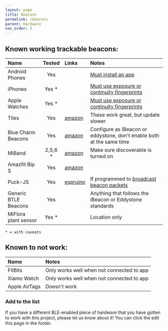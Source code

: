 ```yaml
---
layout: page
title: Beacons
permalink: /beacons
parent: Hardware
nav_order: 2
---
```


## Known working trackable beacons:

| Name                | Tested  | Links                                      | Notes                                                                |
|:--------------------|:-------:|:-------------------------------------------|:---------------------------------------------------------------------|
|Android Phones       | Yes     |                                            | [Must install an app](/beacons/apps)
|iPhones              | Yes *   |                                            | [Must use exposure or continuity fingerprints](/beacons/apps)
|Apple Watches        | Yes *   |                                            | [Must use exposure or continuity fingerprints](/beacons/apps)
|Tiles                | Yes     | [amazon](https://amzn.to/3h77T5f)          | These work great, but update slower
|Blue Charm Beacons   | Yes     | [amazon](https://amzn.to/2YGdA3w)          | Configure as iBeacon or eddystone, don't enable both at the same time
|MiBand               | 2,5,6 * | [amazon](https://amzn.to/3E8AJMh)          | Make sure discoverable is turned on
|Amazfit Bip S        | Yes     | [amazon](https://amzn.to/3C4DyMK)          |
|Puck-JS              | Yes     | [espruino](https://www.espruino.com/Puck.js) | If programmed to [broadcast beacon packets](https://gist.github.com/jptrsn/d6cb9b9cdbcd41f3500708f8b694cad2)
|Generic BTLE Beacons | Yes     |                                            | Anything that follows the iBeacon or Eddystone standards
|MiFlora plant sensor | Yes *   |                                            | Location only |

`* = with caveats`

## Known to not work:

| Name                | Notes                                                                |
|:--------------------|:---------------------------------------------------------------------|
|FitBits              | Only works well when not connected to app
|Xiamo Watch          | Only works well when not connected to app
|Apple AirTags        | Doesn't work

### Add to the list

If you have a different BLE-enabled piece of hardware that you have gotten to work with this project, please let us know about it! You can click the edit this page in the footer.
